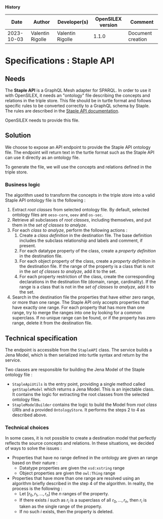 **History**

| Date       | Author           | Developer(s)     | OpenSILEX version | Comment           |
|------------|------------------|------------------|-------------------|-------------------|
| 2023-10-03 | Valentin Rigolle | Valentin Rigolle | 1.1.0             | Document creation |

# Specifications : Staple API

## Needs

The **Staple API** is a GraphQL Mesh adapter for SPARQL. In order to use it with OpenSILEX, it needs an "ontology" file
describing the concepts and relations in the triple store. This file should be in turtle format and follows specific
rules to be converted correctly to a GraphQL schema by Staple. The rules are described in the
[Staple API documentation](https://epistemik-co.github.io/staple-api/#/docs/).

OpenSILEX needs to provide this file.

## Solution

We choose to expose an API endpoint to provide the Staple API ontology file. The endpoint will return text in the turtle
format such as the Staple API can use it directly as an ontology file.

To generate the file, we will use the concepts and relations defined in the triple store.

### Business logic

The algorithm used to transform the concepts in the triple store into a valid Staple API ontology file is the following
:

1. Extract _root classes_ from selected ontology file. By default, selected ontology files are `oeso-core`, `oeev` and
   `os-sec`.
2. Retrieve all subclasses of _root classes_, including themselves, and put them in the _set of classes to analyze_.
3. For each _class to analyze_, perform the following actions :
   1. Create a _class definition_ in the destination file. The base definition includes the subclass relationship and
      labels and comment, if present.
   2. For each datatype property of the class, create a _property definition_ in the destination file.
   3. For each object property of the class, create a _property definition_ in the destination file. If the range of the
      property is a class that is not in the _set of classes to analyze_, add it to the set.
   4. For each property restriction of the class, create the corresponding declarations in the destination file (domain,
      range, cardinality). If the range is a class that is not in the _set of classes to analyze_, add it to the set.
4. Search in the destination file the properties that have either zero range, or more than one range. The Staple API
   only accepts properties that have exactly one range. For each property that has more than one range, try to merge
   the ranges into one by looking for a common superclass. If no unique range can be found, or if the property has zero
   range, delete it from the destination file.

## Technical specification

The endpoint is accessible from the `StapleAPI` class. The service builds a Jena Model, which is then serialized into
turtle syntax and return by the service.

Two classes are responsible for building the Jena Model of the Staple ontology file :

- `StapleApiUtils` is the entry point, providing a single method called `getStapleModel` which returns a Jena Model.
  This is an injectable class. It contains the logic for extracting the root classes from the selected ontology files.
- `StapleModelBuilder` contains the logic to build the Model from _root class URIs_ and a provided `OntologyStore`. It
  performs the steps 2 to 4 as described above.

### Technical choices

In some cases, it is not possible to create a destination model that perfectly reflects the source concepts and
relations. In these situations, we decided of ways to solve the issues :

- Properties that have no range defined in the ontology are given an range based on their nature :
  - Datatype properties are given the `xsd:xstring` range
  - Object properties are given the `owl:Thing` range
- Properties that have more than one range are resolved using an algorithm briefly described in the step 4 of the
  algorithm. In reality, the process is the following :
  - Let $[r_0, r_1, ..., r_n]$ the $n$ ranges of the property.
  - If there exists $i$ such as $r_i$ is a superclass of all $r_0, ..., r_n$, then $r_i$ is taken as the single range
    of the property.
  - If no such $i$ exists, then the property is deleted.